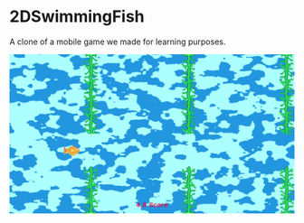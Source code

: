 # 2DSwimmingFish
A clone of a mobile game we made for learning purposes.

![screenshot](/ss.png "Screenshot")
